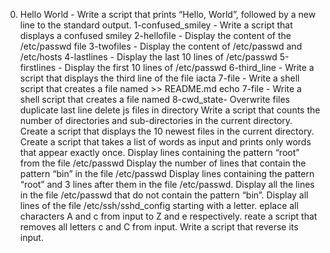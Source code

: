 0. Hello World - Write a script that prints “Hello, World”, followed by a new line to the standard output.
1-confused_smiley - Write a script that displays a confused smiley
2-hellofile - Display the content of the /etc/passwd file
3-twofiles - Display the content of /etc/passwd and /etc/hosts
4-lastlines - Display the last 10 lines of /etc/passwd
5-firstlines - Display the first 10 lines of /etc/passwd
6-third_line - Write a script that displays the third line of the file iacta
7-file - Write a shell script that creates a file named  >> README.md
echo 7-file - Write a shell script that creates a file named
 8-cwd_state- Overwrite files
 duplicate last line
delete js files in directory
 Write a script that counts the number of directories and sub-directories in the current directory.
Create a script that displays the 10 newest files in the current directory.
Create a script that takes a list of words as input and prints only words that appear exactly once.
 Display lines containing the pattern “root” from the file /etc/passwd
Display the number of lines that contain the pattern “bin” in the file /etc/passwd
Display lines containing the pattern “root” and 3 lines after them in the file /etc/passwd.
Display all the lines in the file /etc/passwd that do not contain the pattern “bin”.
Display all lines of the file /etc/ssh/sshd_config starting with a letter.
eplace all characters A and c from input to Z and e respectively.
reate a script that removes all letters c and C from input.
Write a script that reverse its input.
